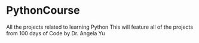 # PythonCourse
All the projects related to learning Python
This will feature all of the projects from 100 days of Code by Dr. Angela Yu
